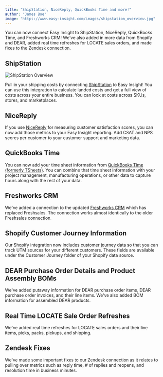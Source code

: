 ```yaml
---
title: "ShipStation, NiceReply, QuickBooks Time and more!"
author: "James Boe"
image: "https://www.easy-insight.com/images/shipstation_overview.jpg"
---
```


You can now connect Easy Insight to ShipStation, NiceReply, QuickBooks Time, and Freshworks CRM! We've also added in more data from Shopify and DEAR, added real time refreshes for LOCATE sales orders, and made fixes to the Zendesk connection.<!--more--> 

<h2 class="productHeader">ShipStation</h2>

<img style="max-width:800px" class="img-fit-responsive" src="https://www.easy-insight.com/images/shipstation_overview.jpg" alt="ShipStation Overview">

Pull in your shipping costs by connecting <a href="https://www.shipstation.com">ShipStation</a> to Easy Insight! You can use this integration to calculate landed costs and get a full view of costs across your entire business. You can look at costs across SKUs, stores, and marketplaces. 

<h2 class="productHeader">NiceReply</h2>

If you use <a href="https://www.nicereply.com">NiceReply</a> for measuring customer satisfaction scores, you can now add those metrics to your Easy Insight reporting. Add CSAT and NPS scores per customer to your customer support and marketing data.    

<h2 class="productHeader">QuickBooks Time</h2>

You can now add your time sheet information from <a href="https://quickbooks.intuit.com/time-tracking/">QuickBooks Time (formerly TSheets)</a>. You can combine that time sheet information with your project management, manufacturing operations, or other data to capture hours along with the rest of your data.

<h2 class="productHeader">Freshworks CRM</h2>

We've added a connection to the updated <a href="https://www.freshworks.com/freshsales-crm/">Freshworks CRM</a> which has replaced Freshsales. The connection works almost identically to the older Freshsales connection.

<h2 class="productHeader">Shopify Customer Journey Information</h2>

Our Shopify integration now includes customer journey data so that you can track UTM sources for your different customers. These fields are available under the Customer Journey folder of your Shopify data source.

<h2 class="productHeader">DEAR Purchase Order Details and Product Assembly BOMs</h2>

We've added putaway information for DEAR purchase order items, DEAR purchase order invoices, and their line items. We've also added BOM information for assembled DEAR products.

<h2 class="productHeader">Real Time LOCATE Sale Order Refreshes</h2>

We've added real time refreshes for LOCATE sales orders and their line items, picks, packs, pickups, and shipping.

<h2 class="productHeader">Zendesk Fixes</h2>

We've made some important fixes to our Zendesk connection as it relates to pulling over metrics such as reply time, # of replies and reopens, and resolution time in business minutes.